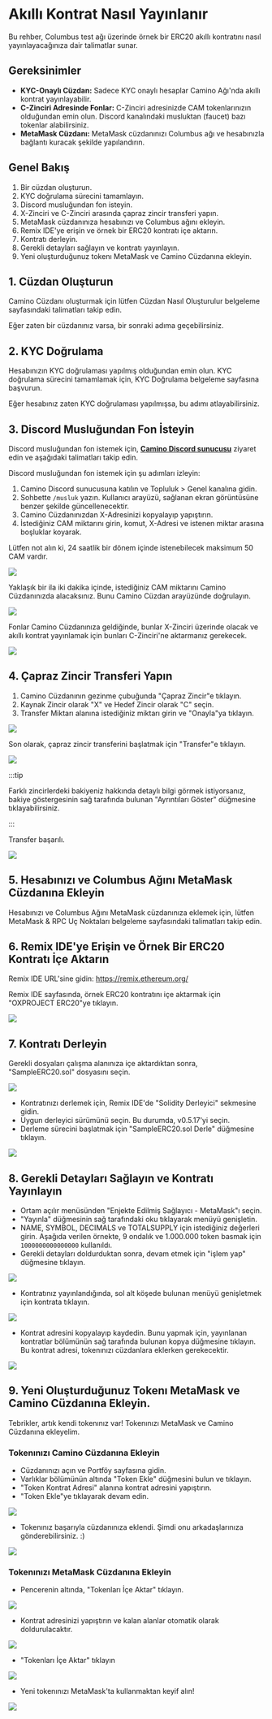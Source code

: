 # Akıllı Kontrat Nasıl Yayınlanır

Bu rehber, Columbus test ağı üzerinde örnek bir ERC20 akıllı kontratını nasıl yayınlayacağınıza dair talimatlar sunar.

## Gereksinimler

- **KYC-Onaylı Cüzdan:** Sadece KYC onaylı hesaplar Camino Ağı'nda akıllı kontrat yayınlayabilir.
- **C-Zinciri Adresinde Fonlar:** C-Zinciri adresinizde CAM tokenlarınızın olduğundan emin olun. Discord kanalındaki musluktan (faucet) bazı tokenlar alabilirsiniz.
- **MetaMask Cüzdanı:** MetaMask cüzdanınızı Columbus ağı ve hesabınızla bağlantı kuracak şekilde yapılandırın.

## Genel Bakış

1. Bir cüzdan oluşturun.
1. KYC doğrulama sürecini tamamlayın.
1. Discord musluğundan fon isteyin.
1. X-Zinciri ve C-Zinciri arasında çapraz zincir transferi yapın.
1. MetaMask cüzdanınıza hesabınızı ve Columbus ağını ekleyin.
1. Remix IDE'ye erişin ve örnek bir ERC20 kontratı içe aktarın.
1. Kontratı derleyin.
1. Gerekli detayları sağlayın ve kontratı yayınlayın.
1. Yeni oluşturduğunuz tokenı MetaMask ve Camino Cüzdanına ekleyin.

## 1. Cüzdan Oluşturun

Camino Cüzdanı oluşturmak için lütfen Cüzdan Nasıl Oluşturulur belgeleme sayfasındaki talimatları takip edin.

Eğer zaten bir cüzdanınız varsa, bir sonraki adıma geçebilirsiniz.

## 2. KYC Doğrulama

Hesabınızın KYC doğrulaması yapılmış olduğundan emin olun. KYC doğrulama sürecini tamamlamak için, KYC Doğrulama belgeleme sayfasına başvurun.

Eğer hesabınız zaten KYC doğrulaması yapılmışsa, bu adımı atlayabilirsiniz.

## 3. Discord Musluğundan Fon İsteyin

Discord musluğundan fon istemek için, [**Camino Discord sunucusu**](https://discord.gg/camino) ziyaret edin ve aşağıdaki talimatları takip edin.

Discord musluğundan fon istemek için şu adımları izleyin:

1. Camino Discord sunucusuna katılın ve Topluluk > Genel kanalına gidin.
1. Sohbette `/musluk` yazın. Kullanıcı arayüzü, sağlanan ekran görüntüsüne benzer şekilde güncellenecektir.
1. Camino Cüzdanınızdan X-Adresinizi kopyalayıp yapıştırın.
1. İstediğiniz CAM miktarını girin, komut, X-Adresi ve istenen miktar arasına boşluklar koyarak.

Lütfen not alın ki, 24 saatlik bir dönem içinde istenebilecek maksimum 50 CAM vardır.

![](../../../static/img/camino/deploy-smart-contract/1-deploy-sc-faucet.png)

Yaklaşık bir ila iki dakika içinde, istediğiniz CAM miktarını Camino Cüzdanınızda alacaksınız. Bunu Camino Cüzdan arayüzünde doğrulayın.

![](../../../static/img/camino/deploy-smart-contract/2-deploy-sc-requested.png)

Fonlar Camino Cüzdanınıza geldiğinde, bunlar X-Zinciri üzerinde olacak ve akıllı kontrat yayınlamak için bunları C-Zinciri'ne aktarmanız gerekecek.

![](../../../static/img/camino/deploy-smart-contract/3-deploy-sc-received.png)

## 4. Çapraz Zincir Transferi Yapın

1. Camino Cüzdanının gezinme çubuğunda "Çapraz Zincir"e tıklayın.
1. Kaynak Zincir olarak "X" ve Hedef Zincir olarak "C" seçin.
1. Transfer Miktarı alanına istediğiniz miktarı girin ve "Onayla"ya tıklayın.

![](../../../static/img/camino/deploy-smart-contract/4-deploy-sc-cross-chain.png)

Son olarak, çapraz zincir transferini başlatmak için "Transfer"e tıklayın.

![](../../../static/img/camino/deploy-smart-contract/5-deploy-sc-transfer.png)

:::tip

Farklı zincirlerdeki bakiyeniz hakkında detaylı bilgi görmek istiyorsanız, bakiye göstergesinin sağ tarafında bulunan "Ayrıntıları Göster" düğmesine tıklayabilirsiniz.

:::

Transfer başarılı.

![](../../../static/img/camino/deploy-smart-contract/6-deploy-sc-transfer-success.png)

## 5. Hesabınızı ve Columbus Ağını MetaMask Cüzdanına Ekleyin

Hesabınızı ve Columbus Ağını MetaMask cüzdanınıza eklemek için, lütfen MetaMask & RPC Uç Noktaları belgeleme sayfasındaki talimatları takip edin.

## 6. Remix IDE'ye Erişin ve Örnek Bir ERC20 Kontratı İçe Aktarın

Remix IDE URL'sine gidin: https://remix.ethereum.org/

Remix IDE sayfasında, örnek ERC20 kontratını içe aktarmak için "OXPROJECT ERC20"ye tıklayın.

![](../../../static/img/camino/deploy-smart-contract/7-deploy-sc-access-remix.png)

## 7. Kontratı Derleyin

Gerekli dosyaları çalışma alanınıza içe aktardıktan sonra, "SampleERC20.sol" dosyasını seçin.

![](../../../static/img/camino/deploy-smart-contract/8-deploy-sc-selected.png)

- Kontratınızı derlemek için, Remix IDE'de "Solidity Derleyici" sekmesine gidin.
- Uygun derleyici sürümünü seçin. Bu durumda, v0.5.17'yi seçin.
- Derleme sürecini başlatmak için "SampleERC20.sol Derle" düğmesine tıklayın.

![](../../../static/img/camino/deploy-smart-contract/9-deploy-sc-compiled.png)

## 8. Gerekli Detayları Sağlayın ve Kontratı Yayınlayın

- Ortam açılır menüsünden "Enjekte Edilmiş Sağlayıcı - MetaMask"ı seçin.
- "Yayınla" düğmesinin sağ tarafındaki oku tıklayarak menüyü genişletin.
- NAME, SYMBOL, DECIMALS ve TOTALSUPPLY için istediğiniz değerleri girin.
  Aşağıda verilen örnekte, 9 ondalık ve 1.000.000 token basmak için `1000000000000000` kullanıldı.
- Gerekli detayları doldurduktan sonra, devam etmek için "işlem yap" düğmesine tıklayın.

![](../../../static/img/camino/deploy-smart-contract/10-deploy-sc-transact.png)

- Kontratınız yayınlandığında, sol alt köşede bulunan menüyü genişletmek için kontrata tıklayın.

![](../../../static/img/camino/deploy-smart-contract/11-deploy-sc-deployed.png)

- Kontrat adresini kopyalayıp kaydedin. Bunu yapmak için, yayınlanan kontratlar bölümünün sağ tarafında bulunan kopya düğmesine tıklayın. Bu kontrat adresi, tokenınızı cüzdanlara eklerken gerekecektir.

![](../../../static/img/camino/deploy-smart-contract/12-deploy-sc-address.png)

## 9. Yeni Oluşturduğunuz Tokenı MetaMask ve Camino Cüzdanına Ekleyin.

Tebrikler, artık kendi tokenınız var! Tokenınızı MetaMask ve Camino Cüzdanına ekleyelim.

### Tokenınızı Camino Cüzdanına Ekleyin

- Cüzdanınızı açın ve Portföy sayfasına gidin.
- Varlıklar bölümünün altında "Token Ekle" düğmesini bulun ve tıklayın.
- "Token Kontrat Adresi" alanına kontrat adresini yapıştırın.
- "Token Ekle"ye tıklayarak devam edin.

![](../../../static/img/camino/deploy-smart-contract/13-deploy-sc-add-camino-wallet.png)

- Tokenınız başarıyla cüzdanınıza eklendi. Şimdi onu arkadaşlarınıza gönderebilirsiniz. :)

![](../../../static/img/camino/deploy-smart-contract/14-deploy-sc-cw-balance.png)

### Tokenınızı MetaMask Cüzdanına Ekleyin

- Pencerenin altında, "Tokenları İçe Aktar" tıklayın.

![](../../../static/img/camino/deploy-smart-contract/15-deploy-sc-mm-import.png)

- Kontrat adresinizi yapıştırın ve kalan alanlar otomatik olarak doldurulacaktır.

![](../../../static/img/camino/deploy-smart-contract/16-deploy-sc-mm-add-token.png)

- "Tokenları İçe Aktar" tıklayın

![](../../../static/img/camino/deploy-smart-contract/17-deploy-sc-mm-import-token.png)

- Yeni tokenınızı MetaMask'ta kullanmaktan keyif alın!

![](../../../static/img/camino/deploy-smart-contract/18-deploy-sc-mm-imported.png)